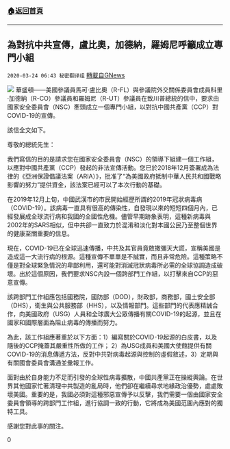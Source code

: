 ###  [:house:返回首頁](https://github.com/ourhimalayas/txt)
---

## 為對抗中共宣傳，盧比奧，加德納，羅姆尼呼籲成立專門小組
`2020-03-24 06:43 秘密翻译组` [轉載自GNews](https://gnews.org/zh-hant/150550/)

![](https://s3-ap-northeast-1.amazonaws.com/news.guo.offload.media/wp-content/uploads/2020/03/24063833/1-1-54.jpg)
華盛頓——美國參議員馬可·盧比奧（R-FL）與參議院外交關係委員會成員科里·加德納（R-CO）參議員和羅姆尼（R-UT）參議員在致川普總統的信中，要求由國家安全委員會（NSC）牽頭成立一個專門小組，以對抗中國共產黨（CCP）對COVID-19的宣傳。

該信全文如下。

尊敬的總統先生：

我們寫信的目的是請求您在國家安全委員會（NSC）的領導下組建一個工作組，以應對中國共產黨（CCP）發起的非法宣傳活動。您已於2018年12月簽署成為法律的《亞洲保證倡議法案（ARIA）》，批准了“為美國政府抵制中華人民共和國戰略影響的努力”提供資金，該法案已經可以了本次行動的基礎。

在2019年12月上旬，中國武漢市的市民開始經歷所謂的2019年冠狀病毒病（COVID-19）。該病毒一直具有很高的傳染性，自發現以來的短短四個月內，已經發展成全球流行病和我國的全國性危機。儘管早期跡象表明，這種新病毒與2002年的SARS相似，但中共卻一直致力於混淆和淡化對本國公民乃至整個世界的健康至關重要的信息。

現在，COVID-19已在全球迅速傳播，中共及其官員竟敢撒彌天大謊，宣稱美國是造成這一大流行病的根源。這種宣傳不單單是不誠實，而且非常危險。這種策略不僅是對全球緊急情況的卑鄙利用，還可能對消滅冠狀病毒所必需的全球協調造成破壞。出於這個原因，我們要求NSC內設一個跨部門工作組，以打擊來自CCP的惡意宣傳。

該跨部門工作組應包括國務院，國防部（DOD），財政部，商務部，國土安全部（DHS），衛生與公共服務部（HHS），以及情報部門。這些部門的代表應精誠合作，向美國政府（USG）人員和全球廣大公眾傳播有關COVID-19的起源，並且在國家和國際層面為阻止病毒的傳播而努力。

為此，該工作組應著重於以下方面：1）編寫關於COVID-19起源的白皮書，以及隨後的CCP掩蓋其嚴重性所做的工作； 2）為USG成員和美國大使館提供有關COVID-19的消息傳遞方法，反對中共對病毒起源與控制的虛假敘述，3）定期與有關國會委員會溝通並彙報工作。

面對由於自身能力不足而引發的全球性病毒擴散，中國共產黨正在操縱輿論。在世界其他國家忙著清理中共製造的亂局時，他們卻在繼續尋求地緣政治優勢，處處敗壞美國。重要的是，我國必須對這種邪惡宣傳予以反擊，我們需要一個由國家安全委員會領導的跨部門工作組，進行協調一致的行動，它將成為美國范圍內應對的獨特工具。

感謝您對此事的關注。

0
